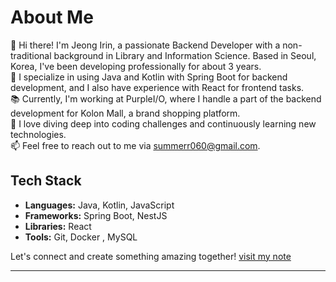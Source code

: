 # About Me


👋 Hi there! I'm Jeong Irin, a passionate Backend Developer with a non-traditional background in Library and Information Science. Based in Seoul, Korea, I've been developing professionally for about 3 years.  
🚀 I specialize in using Java and Kotlin with Spring Boot for backend development, and I also have experience with React for frontend tasks.  
📚 Currently, I'm working at PurpleI/O, where I handle a part of the backend development for Kolon Mall, a brand shopping platform.  
🌟 I love diving deep into coding challenges and continuously learning new technologies.  
📫 Feel free to reach out to me via summerr060@gmail.com.

## Tech Stack
- **Languages:** Java, Kotlin, JavaScript
- **Frameworks:** Spring Boot, NestJS
- **Libraries:** React
- **Tools:** Git, Docker , MySQL

Let's connect and create something amazing together!
[visit my note](https://summerr060s-organization.gitbook.io/note/)

---



<!---
summerr0-0/summerr0-0 is a ✨ special ✨ repository because its `README.md` (this file) appears on your GitHub profile.
You can click the Preview link to take a look at your changes.
--->
